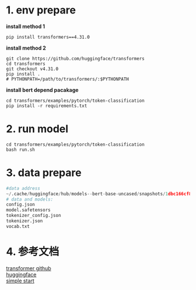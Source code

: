 # 1. env prepare
**install method 1**
```shell
pip install transformers==4.31.0
```
**install method 2**
```shell
git clone https://github.com/huggingface/transformers
cd transformers
git checkout v4.31.0
pip install . 
# PYTHONPATH=/path/to/transformers/:$PYTHONPATH
```
**install bert depend pacakage**
```
cd transformers/examples/pytorch/token-classification
pip install -r requirements.txt
```

# 2. run model
```shell
cd transformers/examples/pytorch/token-classification
bash run.sh
```

# 3. data prepare
```python
#data address
~/.cache/huggingface/hub/models--bert-base-uncased/snapshots/1dbc166cf8765166998eff31ade2eb64c8a40076
# data and models:
config.json
model.safetensors
tokenizer_config.json
tokenizer.json
vocab.txt
```

# 4.  参考文档
[transformer github](https://github.com/huggingface/transformers/tree/main)<br>
[huggingface](https://huggingface.co/)<br>
[simple start](https://huggingface.co/bert-base-uncased)<br>
